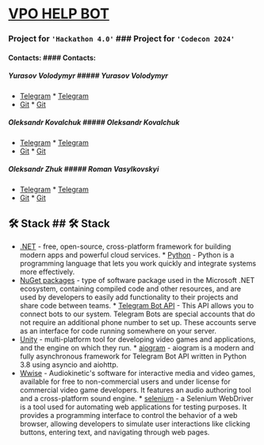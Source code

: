 # [VPO HELP BOT](https://t.me/help_vpo_bot)
### Project for `'Hackathon 4.0'`	### Project for `'Codecon 2024'`
#### Contacts:	#### Contacts:
##### Yurasov Volodymyr	##### Yurasov Volodymyr
* [Telegram](https://t.me/yurasov_volodymyr)	* [Telegram](https://t.me/yurasov_volodymyr)
* [Git](https://github.com/MusicW0lf)	* [Git](https://github.com/MusicLovingWolf)
##### Oleksandr Kovalchuk	##### Oleksandr Kovalchuk
* [Telegram](https://t.me/justsashakovalchuk)	* [Telegram](https://t.me/justsashakovalchuk)
* [Git](https://github.com/JustKovalchuk)	* [Git](https://github.com/JustKovalchuk)
##### Oleksandr Zhuk	##### Roman Vasylkovskyi
* [Telegram](https://t.me/Sasha_Beetle) 	* [Telegram](https://t.me/test_nano) 
* [Git](https://github.com/SashaBeetle)	* [Git](https://github.com/RomanVasylkovskyi)
## 🛠️ Stack	## 🛠️ Stack
* [.NET](https://dotnet.microsoft.com/) - free, open-source, cross-platform framework for building modern apps and powerful cloud services.	* [Python](https://www.python.org) - Python is a programming language that lets you work quickly and integrate systems more effectively.
* [NuGet packages](https://learn.microsoft.com/uk-ua/nuget/) - type of software package used in the Microsoft .NET ecosystem, containing compiled code and other resources, and are used by developers to easily add functionality to their projects and share code between teams.	* [Telegram Bot API](https://core.telegram.org) - This API allows you to connect bots to our system. Telegram Bots are special accounts that do not require an additional phone number to set up. These accounts serve as an interface for code running somewhere on your server.
* [Unity](https://unity.com/) - multi-platform tool for developing video games and applications, and the engine on which they run.	* [aiogram](https://docs.aiogram.dev/en/latest/#) - aiogram is a modern and fully asynchronous framework for Telegram Bot API written in Python 3.8 using asyncio and aiohttp.
* [Wwise](https://www.audiokinetic.com/en/products/wwise) - Audiokinetic's software for interactive media and video games, available for free to non-commercial users and under license for commercial video game developers. It features an audio authoring tool and a cross-platform sound engine.	* [selenium](https://www.selenium.dev/documentation/webdriver/) - a Selenium WebDriver is a tool used for automating web applications for testing purposes. It provides a programming interface to control the behavior of a web browser, allowing developers to simulate user interactions like clicking buttons, entering text, and navigating through web pages. 
